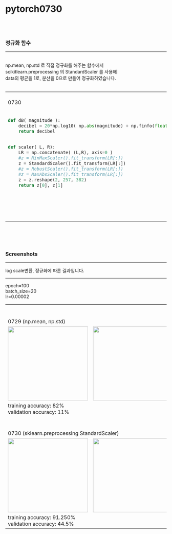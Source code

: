 # pytorch0730
<br><br>



### 정규화 함수
----------

<br>
np.mean, np.std 로 직접 정규화를 해주는 함수에서
<br>
scikitlearn.preprocessing 의 StandardScaler 를 사용해 <br>
data의 평균을 1로, 분산을 0으로 만들어 정규화하였습니다.<br><br>

<table>
  <tr>
      <td> <br>0730
      </td>
      <td> <br>0729
      </td>
  </tr>
  <tr>
      <td valign="top" align="left">
          
~~~python

def dB( magnitude ):
    decibel = 20*np.log10( np.abs(magnitude) + np.finfo(float).eps )    
    return decibel


def scaler( L, R):
    LR = np.concatenate( (L,R), axis=0 )
    #z = MinMaxScaler().fit_transform(LR[:])
    z = StandardScaler().fit_transform(LR[:])
    #z = RobustScaler().fit_transform(LR[:])
    #z = MaxAbsScaler().fit_transform(LR[:])
    z = z.reshape(2, 257, 382)
    return z[0], z[1]
~~~
   </td>
   <td valign="top"> 
    
~~~python     
def dB( magnitude ):
    return 20*np.log10( np.abs(magnitude) + np.finfo(np.float32).eps )
    

def Mag_normalization( L, R ):

    Mag = np.asarray( [ L, R ] )  #(2, 257, 382)
    mu = np.mean( Mag )
    sigma = np.std( Mag )
    z = ( Mag - mu ) / sigma
    return z[0], z[1]


def Phase_normalization( phase ):
    mu = np.mean( phase )
    sigma = np.std( phase )
    
    z = ( phase - mu ) / sigma
    return z
~~~~
    
   </td>
  </tr>
</table>
    
<br><br><br>
    


### Screenshots
-------
log scale변환, 정규화에 따른 결과입니다.



-------
epoch=100<br>
batch_size=20<br>
lr=0.00002<br>

<table>
  
  <tr> 
      <td colspan="4"><br><br> 0729 (np.mean, np.std) </td>
  </tr>

  <tr>
    <td> <img src="https://github.com/Kang-Dong-Hwi/pytorch0729/blob/master/Screenshots/train_dataset_confusion_matrix2905.png", height=230px, width=250px>  </td>
    <td> <img src="https://github.com/Kang-Dong-Hwi/pytorch0729/blob/master/Screenshots/validation_dataset_confusion_matrix2905.png", height=230px, width=250px>  </td>
    <td colspan="2"> <img src="https://github.com/Kang-Dong-Hwi/pytorch0729/blob/master/Screenshots/Adam2905.png", height=200px, width=350px>  </td>
  </tr>
  
  <tr> 
      <td colspan="4">
       training accuracy: 82%<br>
       validation accuracy: 11%<br>
      </td>
  </tr>
  <tr> 
      <td colspan="4"><br><br> 0730 (sklearn.preprocessing StandardScaler) </td>
  </tr>

  <tr>
    <td> <img src="https://github.com/Kang-Dong-Hwi/pytorch0730/blob/master/train_dataset_confusion_matrix3001.png", height=230px, width=250px>  </td>
    <td> <img src="https://github.com/Kang-Dong-Hwi/pytorch0730/blob/master/validation_dataset_confusion_matrix3001.png", height=230px, width=250px>  </td>
    <td colspan="2"> <img src="https://github.com/Kang-Dong-Hwi/pytorch0730/blob/master/Adam3001.png", height=200px, width=350px>  </td>
 </tr>
  
  <tr> 
      <td colspan="4">
       training accuracy: 91.250%<br>
       validation accuracy: 44.5%<br>
      </td>
  </tr>
</table>

